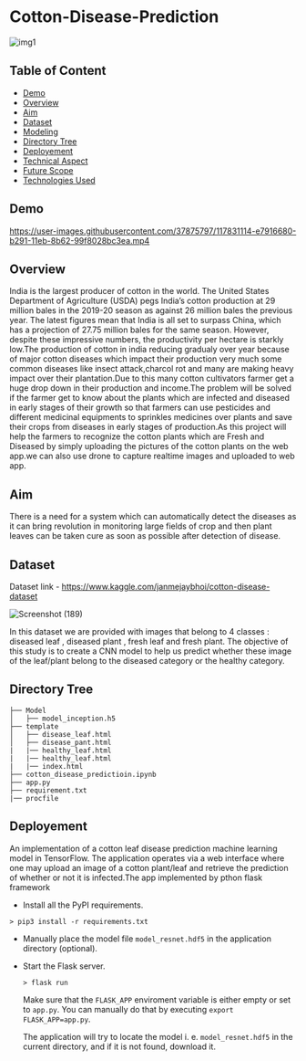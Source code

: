 
# Cotton-Disease-Prediction
![img1](https://user-images.githubusercontent.com/37875797/117844621-75bf1a00-b29d-11eb-9c7a-47ef88e9f50a.jpg)

## Table of Content
  * [Demo](#demo)
  * [Overview](#overview)
  * [Aim](#aim)
  * [Dataset](#dataset)
  * [Modeling](#modeling)
  * [Directory Tree](#directory-tree)
  * [Deployement](#deployement)
  * [Technical Aspect](#technical-aspect)
  * [Future Scope](#future-scope)
  * [Technologies Used](#technologies-used)

## Demo
https://user-images.githubusercontent.com/37875797/117831114-e7916680-b291-11eb-8b62-99f8028bc3ea.mp4

## Overview

India is the largest producer of cotton in the world. The United States Department of Agriculture (USDA) pegs India’s cotton production at 29 million bales in the 2019-20 season as against 26 million bales the previous year. The latest figures mean that India is all set to surpass China, which has a projection of 27.75 million bales for the same season. However, despite these impressive numbers, the productivity per hectare is starkly low.The production of cotton in india reducing gradualy over year because of major cotton diseases which impact their production very much some common diseases like insect attack,charcol rot and many are making heavy impact over their plantation.Due to this many cotton cultivators farmer get a huge drop down in their production and income.The problem will be solved if the farmer get to know about the plants which are infected and diseased in early stages of their growth so that farmers can use pesticides and different medicinal equipments to sprinkles medicines over plants and save their crops from diseases in early stages of production.As this project will help the farmers to recognize the cotton plants which are Fresh and Diseased by simply uploading the pictures of the cotton plants on the web app.we can also use drone to capture realtime images and uploaded to web app.

## Aim
There is a need for a system which can automatically detect the diseases as it can bring revolution in monitoring large fields of crop and then plant leaves can be taken cure as soon as possible after detection of disease. 

## Dataset
Dataset link - https://www.kaggle.com/janmejaybhoi/cotton-disease-dataset

![Screenshot (189)](https://user-images.githubusercontent.com/37875797/117844104-0ba67500-b29d-11eb-8083-e6ae2b31b85c.png)

In this dataset we are provided with images that belong to 4 classes : diseased leaf , diseased plant , fresh leaf and fresh plant. The objective of this study is to create a CNN model to help us predict whether these image of the leaf/plant belong to the diseased category or the healthy category.

## Directory Tree
```
├── Model
│   ├── model_inception.h5
├── template	
│   ├── disease_leaf.html
│   ├── disease_pant.html
|   |── healthy_leaf.html
|   |── healthy_leaf.html
|   |── index.html
├── cotton_disease_predictioin.ipynb
├── app.py	
├── requirement.txt
|── procfile
  ```

## Deployement
An implementation of a cotton leaf disease prediction machine learning model in TensorFlow. The application operates via a web interface where one may upload an image of a cotton plant/leaf and retrieve the prediction of whether or not it is infected.The app implemented by pthon flask framework
  
   - Install all the PyPI requirements.
   ```
   > pip3 install -r requirements.txt
   ```
 - Manually place the model file `model_resnet.hdf5` in the application directory (optional).
 - Start the Flask server.
   ```
   > flask run
   ```
   Make sure that the `FLASK_APP` enviroment variable is either empty or set to `app.py`. You can manually do that by executing `export FLASK_APP=app.py`.
   
   The application will try to locate the model i. e. `model_resnet.hdf5` in the current directory, and if it is not found, download it.
